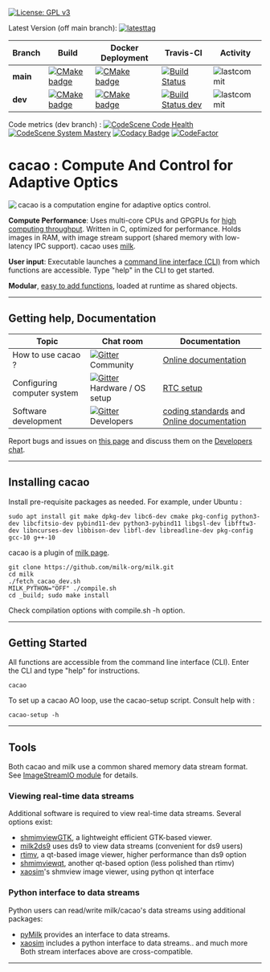 [![License: GPL v3](https://img.shields.io/badge/License-GPL%20v3-blue.svg)](http://www.gnu.org/licenses/gpl-3.0)

Latest Version (off main branch): [![latesttag](https://img.shields.io/github/tag/cacao-org/cacao.svg)](https://github.com/milk-org/cacao/tree/main)

| Branch    | Build   | Docker Deployment    | Travis-CI    | Activity   |
|-------------|-------------|-------------|-------------|-------------|
**main**|[![CMake badge](https://github.com/cacao-org/cacao/actions/workflows/cmake.yml/badge.svg?branch=main)](https://github.com/cacao-org/cacao/actions/workflows/cmake.yml)|[![CMake badge](https://github.com/cacao-org/cacao/actions/workflows/docker-image.yml/badge.svg?branch=main)](https://github.com/cacao-org/cacao/actions/workflows/docker-image.yml)|[![Build Status](https://www.travis-ci.com/cacao-org/cacao.svg?branch=main)](https://www.travis-ci.com/cacao-org/cacao)|![lastcommit](https://img.shields.io/github/last-commit/cacao-org/cacao/main.svg)|
**dev**|[![CMake badge](https://github.com/cacao-org/cacao/actions/workflows/cmake.yml/badge.svg?branch=dev)](https://github.com/cacao-org/cacao/actions/workflows/cmake.yml)|[![CMake badge](https://github.com/cacao-org/cacao/actions/workflows/docker-image.yml/badge.svg?branch=dev)](https://github.com/cacao-org/cacao/actions/workflows/docker-image.yml)|[![Build Status dev](https://www.travis-ci.com/cacao-org/cacao.svg?branch=dev)](https://www.travis-ci.com/cacao-org/cacao)|![lastcommit](https://img.shields.io/github/last-commit/cacao-org/cacao/dev.svg)|


Code metrics (dev branch) :
[![CodeScene Code Health](https://codescene.io/projects/14780/status-badges/code-health)](https://codescene.io/projects/14780)
[![CodeScene System Mastery](https://codescene.io/projects/14780/status-badges/system-mastery)](https://codescene.io/projects/14780)
[![Codacy Badge](https://app.codacy.com/project/badge/Grade/6eefa0e1c1254889b1e2f6fda55930ca)](https://www.codacy.com/gh/cacao-org/cacao/dashboard?utm_source=github.com&amp;utm_medium=referral&amp;utm_content=cacao-org/cacao&amp;utm_campaign=Badge_Grade)
[![CodeFactor](https://www.codefactor.io/repository/github/cacao-org/cacao/badge)](https://www.codefactor.io/repository/github/cacao-org/cacao)


# cacao : Compute And Control for Adaptive Optics


<img align="left" src="cacao-logo-250pix.png">

cacao is a computation engine for adaptive optics control.

**Compute Performance**: Uses multi-core CPUs and GPGPUs for [high computing throughput](https://github.com/cacao-org/cacao/wiki/Compute-Performance-Benchmarks). Written in C, optimized for performance. Holds images in RAM, with image stream support (shared memory with low-latency IPC support). cacao uses [milk](https://github.com/milk-org/milk).


**User input**: Executable launches a [command line interface (CLI)](https://cacao-org.github.io/cacao/page_userinput.html) from which functions are accessible. Type "help" in the CLI to get started.


**Modular**, [easy to add functions](https://cacao-org.github.io/cacao/page_LoadingModules.html), loaded at runtime as shared objects.



---


## Getting help, Documentation

Topic                        |  Chat room                             |  Documentation             |
-----------------------------|----------------------------------------|--------------------|
How to use cacao ?           | [![Gitter](https://badges.gitter.im/cacao-org/community.svg)](https://gitter.im/cacao-org/community)  Community | [Online documentation]( http://CACAO-org.github.io/cacao/index.html )  |
Configuring computer system  | [![Gitter](https://badges.gitter.im/cacao-org/RTCconfig.svg)](https://gitter.im/cacao-org/RTCconfig)  Hardware / OS setup | [RTC setup]( https://github.com/cacao-org/cacao/wiki/Seeting-up-a-RTC-system ) |
Software development         | [![Gitter](https://badges.gitter.im/cacao-org/codedev.svg)](https://gitter.im/cacao-org/codedev)      Developers | [coding standards]( http://CACAO-org.github.io/cacao/page_coding_standards.html ) and  [Online documentation]( http://CACAO-org.github.io/cacao/index.html )|



Report bugs and issues on [this page]( https://github.com/cacao-org/cacao/issues ) and discuss them on the [Developers chat](https://gitter.im/cacao-org/codedev).


---

## Installing cacao

Install pre-requisite packages as needed. For example, under Ubuntu :

	sudo apt install git make dpkg-dev libc6-dev cmake pkg-config python3-dev libcfitsio-dev pybind11-dev python3-pybind11 libgsl-dev libfftw3-dev libncurses-dev libbison-dev libfl-dev libreadline-dev pkg-config gcc-10 g++-10

cacao is a plugin of [milk page](https://github.com/milk-org/milk-package).

	git clone https://github.com/milk-org/milk.git
	cd milk
	./fetch_cacao_dev.sh
	MILK_PYTHON="OFF" ./compile.sh
	cd _build; sudo make install

Check compilation options with compile.sh -h option.

---


## Getting Started

All functions are accessible from the command line interface (CLI). Enter the CLI and type "help" for instructions.

    cacao

To set up a cacao AO loop, use the cacao-setup script. Consult help with :

    cacao-setup -h


---

## Tools

Both cacao and milk use a common shared memory data stream format. See [ImageStreamIO module](https://github.com/milk-org/ImageStreamIO) for details.

### Viewing real-time data streams

Additional software is required to view real-time data streams. Several options exist:

  * [shmimviewGTK](https://github.com/milk-org/shmimviewGTK), a lightweight efficient GTK-based viewer.
  * [milk2ds9](https://github.com/jaredmales/milk2ds9) uses ds9 to view data streams (convenient for ds9 users)
  * [rtimv](https://github.com/jaredmales/rtimv), a qt-based image viewer, higher performance than ds9 option
  * [shmimviewqt](https://github.com/milk-org/shmimviewqt), another qt-based option (less polished than rtimv)
  * [xaosim](https://github.com/fmartinache/xaosim)'s shmview image viewer, using python qt interface

### Python interface to data streams

Python users can read/write milk/cacao's data streams using additional packages:

  * [pyMilk](https://github.com/milk-org/pyMilk) provides an interface to data streams.
  * [xaosim](https://github.com/fmartinache/xaosim) includes a python interface to data streams.. and much more
Both stream interfaces above are cross-compatible.



---
